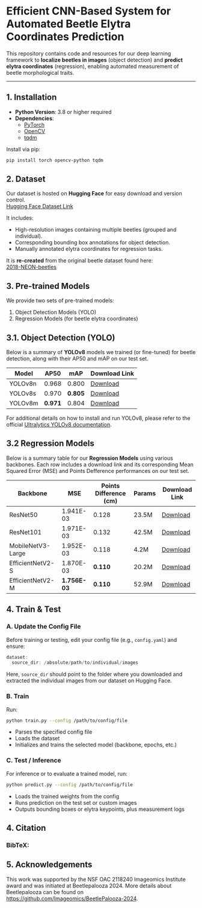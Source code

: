 # Efficient CNN-Based System for Automated Beetle Elytra Coordinates Prediction

This repository contains code and resources for our deep learning framework to **localize beetles in images** (object detection) and **predict elytra coordinates** (regression), enabling automated measurement of beetle morphological traits.

---

## 1. Installation

- **Python Version**: 3.8 or higher required  
- **Dependencies**:  
  - [PyTorch](https://pytorch.org/)  
  - [OpenCV](https://opencv.org/)  
  - [tqdm](https://github.com/tqdm/tqdm)

Install via pip:
```bash
pip install torch opencv-python tqdm
```

## 2. Dataset
Our dataset is hosted on **Hugging Face** for easy download and version control. \
[Hugging Face Dataset Link](https://huggingface.co/datasets/yoohj0416/predictbeetle)

It includes:
- High-resolution images containing multiple beetles (grouped and individual).
- Corresponding bounding box annotations for object detection.
- Manually annotated elytra coordinates for regression tasks.

It is **re-created** from the original beetle dataset found here: \
[2018-NEON-beetles](https://huggingface.co/datasets/imageomics/2018-NEON-beetles)

## 3. Pre-trained Models
We provide two sets of pre-trained models:

1. Object Detection Models (YOLO)
2. Regression Models (for beetle elytra coordinates)

## 3.1. Object Detection (YOLO)

Below is a summary of **YOLOv8** models we trained (or fine-tuned) for beetle detection, along with their AP50 and mAP on our test set.

| Model | AP50 | mAP | Download Link |
| ----- | ---- | --- | ------------- |
|YOLOv8n|0.968|0.800|[Download](https://buckeyemailosu-my.sharepoint.com/:u:/g/personal/yoo_515_buckeyemail_osu_edu/EaK46wLT91JLn-P7lQ3_zqABtVOC0jDQojpQvxPZwus97A?e=g0zsUz)|
|YOLOv8s|0.970|**0.805**|[Download](https://buckeyemailosu-my.sharepoint.com/:u:/g/personal/yoo_515_buckeyemail_osu_edu/ERKTdw2_b7xMsefdVtUqNKEBs4Rit7-QguYgCTaGYG9YAA?e=3uZVG2)|
|YOLOv8m|**0.971**|0.804|[Download](https://buckeyemailosu-my.sharepoint.com/:u:/g/personal/yoo_515_buckeyemail_osu_edu/EdQQwiRiQHNAkBhRMLlH5xMBe5rbv6M00l5hi-6PVABI0w?e=e0V9ge)|

For additional details on how to install and run YOLOv8, please refer to the official [Ultralytics YOLOv8 documentation](https://docs.ultralytics.com/quickstart/).

## 3.2 Regression Models

Below is a summary table for our **Regression Models** using various backbones. Each row includes a download link and its corresponding Mean Squared Error (MSE) and Points Defference performances on our test set.

| Backbone | MSE | Points Difference (cm) | Params | Download Link |
| -------- | --- | ---------------------- | ------ | ------------- |
|ResNet50|1.941E-03|0.128|23.5M|[Download](https://buckeyemailosu-my.sharepoint.com/:u:/g/personal/yoo_515_buckeyemail_osu_edu/ERFLdPMjX35AqUcCP2XSfkMBmWsqnImLn05twt4jiYx8IA?e=vUsVck)|
|ResNet101|1.971E-03|0.132|42.5M|[Download](https://buckeyemailosu-my.sharepoint.com/:u:/g/personal/yoo_515_buckeyemail_osu_edu/EasL9EdBxl5BiK6vNpQXGS0BFuqjDbtlGiloebnPhNx3fQ?e=1vcIyZ)|
|MobileNetV3-Large|1.952E-03|0.118|4.2M|[Download](https://buckeyemailosu-my.sharepoint.com/:u:/g/personal/yoo_515_buckeyemail_osu_edu/EeVJyRKNPKhOuTmILIpmFNoBOxRiCnNz9kz9FkjWK6a5zw?e=ubxvGK)|
|EfficientNetV2-S|1.870E-03|**0.110**|20.2M|[Download](https://buckeyemailosu-my.sharepoint.com/:u:/g/personal/yoo_515_buckeyemail_osu_edu/EUsNtMTUMc5OsaeoPT3FvHgBYiDhMWVefzLbcMTJErJApg?e=Jc3h6l)|
|EfficientNetV2-M|**1.756E-03**|**0.110**|52.9M|[Download](https://buckeyemailosu-my.sharepoint.com/:u:/g/personal/yoo_515_buckeyemail_osu_edu/ERKpN7vb4iBCpOSv19ZxFOkBuYTNMCu4SqUp0SDyVCEgJw?e=ffsiIG)|

## 4. Train & Test
### A. Update the Config File
Before training or testing, edit your config file (e.g., `config.yaml`) and ensure:

```swift
dataset:
  source_dir: /absolute/path/to/individual/images
```
Here, `source_dir` should point to the folder where you downloaded and extracted the individual images from our dataset on Hugging Face.

### B. Train
Run:

```bash
python train.py --config /path/to/config/file
```

- Parses the specified config file
- Loads the dataset
- Initializes and trains the selected model (backbone, epochs, etc.)

### C. Test / Inference  
For inference or to evaluate a trained model, run:

```bash
python predict.py --config /path/to/config/file
```

- Loads the trained weights from the config
- Runs prediction on the test set or custom images
- Outputs bounding boxes or elytra keypoints, plus measurement logs

## 4. Citation
### BibTeX:

## 5. Acknowledgements
This work was supported by the NSF OAC 2118240 Imageomics Institute award and was initiated at Beetlepalooza 2024. More details about Beetlepalooza can be found on https://github.com/Imageomics/BeetlePalooza-2024.